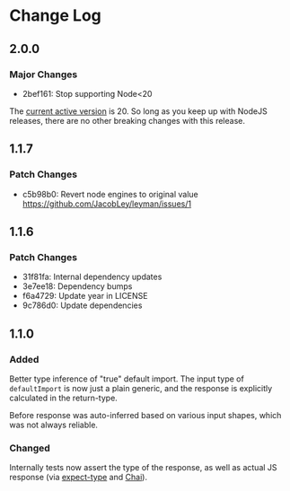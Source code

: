 # Change Log

## 2.0.0

### Major Changes

- 2bef161: Stop supporting Node<20

The [current active version](https://nodejs.org/en/about/previous-releases#release-schedule) is 20.
So long as you keep up with NodeJS releases, there are no other breaking changes with this release.

## 1.1.7

### Patch Changes

- c5b98b0: Revert node engines to original value
  https://github.com/JacobLey/leyman/issues/1

## 1.1.6

### Patch Changes

- 31f81fa: Internal dependency updates
- 3e7ee18: Dependency bumps
- f6a4729: Update year in LICENSE
- 9c786d0: Update dependencies

## 1.1.0

### Added

Better type inference of "true" default import. The input type of `defaultImport` is now just a plain generic, and the response is explicitly calculated in the return-type.

Before response was auto-inferred based on various input shapes, which was not always reliable.

### Changed

Internally tests now assert the type of the response, as well as actual JS response (via [expect-type](https://www.npmjs.com/package/expect-type) and [Chai](https://www.npmjs.com/package/chai)).
